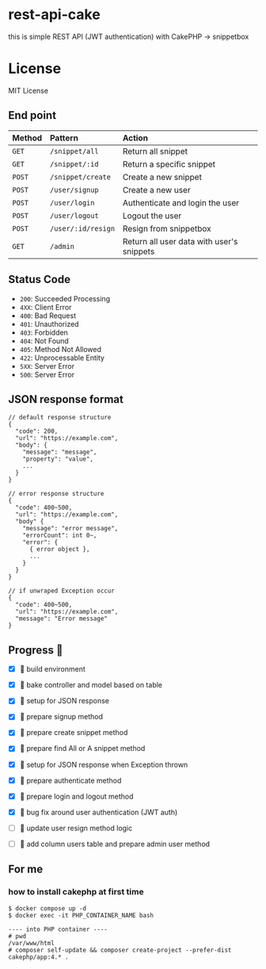# rest-api-cake
this is simple REST API (JWT authentication) with CakePHP -> snippetbox  

# License
MIT License


## End point
| Method | Pattern            | Action                                    |
|:-------|:-------------------|:------------------------------------------|
| `GET`  | `/snippet/all`     | Return all snippet                        |
| `GET`  | `/snippet/:id`     | Return a specific snippet                 |
| `POST` | `/snippet/create`  | Create a new snippet                      |
| `POST` | `/user/signup`     | Create a new user                         |
| `POST` | `/user/login`      | Authenticate and login the user           |
| `POST` | `/user/logout`     | Logout the user                           |
| `POST` | `/user/:id/resign` | Resign from snippetbox                    |                                          |
| `GET`  | `/admin`           | Return all user data with user's snippets |


## Status Code

- `200`: Succeeded Processing
- `4XX`: Client Error
- `400`: Bad Request
- `401`: Unauthorized
- `403`: Forbidden
- `404`: Not Found
- `405`: Method Not Allowed
- `422`: Unprocessable Entity
- `5XX`: Server Error
- `500`: Server Error


## JSON response format


```
// default response structure
{
  "code": 200,
  "url": "https://example.com",
  "body": {
    "message": "message",
    "property": "value",
    ...
  }
}

// error response structure
{
  "code": 400~500,
  "url": "https://example.com",
  "body" {
    "message": "error message",
    "errorCount": int 0~,
    "error": {
      { error object },
      ...
    }
  }
}

// if unwraped Exception occur
{
  "code": 400~500,
  "url": "https://example.com",
  "message": "Error message"
}
```


## Progress :gorilla:
- [x] :gorilla: build environment
- [x] :gorilla: bake controller and model based on table 
- [x] :gorilla: setup for JSON response
- [x] :gorilla: prepare signup method
- [x] :gorilla: prepare create snippet method
- [x] :gorilla: prepare find All or A snippet method
- [x] :gorilla: setup for JSON response when Exception thrown
- [x] :gorilla: prepare authenticate method
- [x] :gorilla: prepare login and logout method
- [x] :gorilla: bug fix around user authentication (JWT auth)
- [ ] :gorilla: update user resign method logic
- [ ] :gorilla: add column users table and prepare admin user method


## For me
### how to install cakephp at first time 
```
$ docker compose up -d
$ docker exec -it PHP_CONTAINER_NAME bash

---- into PHP container ----
# pwd
/var/www/html
# composer self-update && composer create-project --prefer-dist cakephp/app:4.* .
```